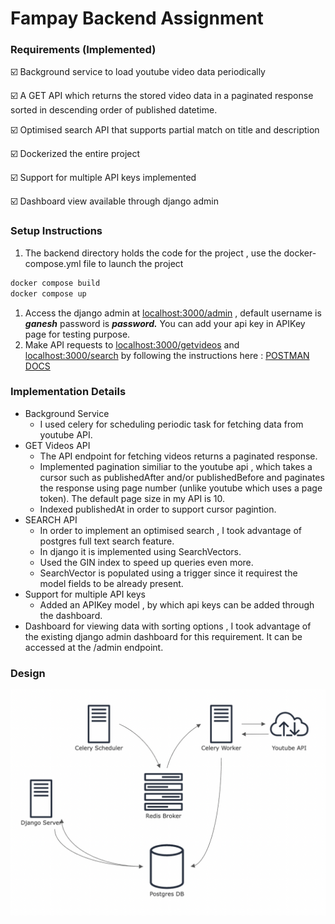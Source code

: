 # Fampay Backend Assignment

### Requirements (Implemented)

☑️ Background service to load youtube video data periodically

☑️ A GET API which returns the stored video data in a paginated response sorted in descending order of published datetime.

☑️ Optimised search API that supports partial match on title and description

☑️ Dockerized the entire project

☑️ Support for multiple API keys implemented

☑️ Dashboard view available through django admin

### Setup Instructions

1.  The backend directory holds the code for the project , use the docker-compose.yml file to launch the project

```vhdl
docker compose build 
docker compose up
```

1.  Access the django admin at [localhost:3000/admin](http://localhost:3000/admin) , default username is _**ganesh**_ password is _**password.**_ You can add your api key in APIKey page for testing purpose.
2.  Make API requests to [localhost:3000/getvideos](http://localhost:3000/getvideos) and [localhost:3000/search](http://localhost:3000/search) by following the instructions here : [POSTMAN DOCS](https://documenter.getpostman.com/view/19494450/2s8Z6yXDSG)

### Implementation Details

- Background Service
    - I used celery for scheduling periodic task for fetching data from youtube API.
- GET Videos API
    - The API endpoint for fetching videos returns a paginated response.
    - Implemented pagination similiar to the youtube api , which takes a cursor such as publishedAfter and/or publishedBefore and paginates the response using page number (unlike youtube which uses a page token). The default page size in my API is 10.
    - Indexed publishedAt in order to support cursor pagintion.
- SEARCH API
    - In order to implement an optimised search , I took advantage of postgres full text search feature.
    - In django it is implemented using SearchVectors.
    - Used the GIN index to speed up queries even more.
    - SearchVector is populated using a trigger since it requirest the model fields to be already present.
- Support for multiple API keys
    - Added an APIKey model , by which api keys can be added through the dashboard.
- Dashboard for viewing data with sorting options , I took advantage of the existing django admin dashboard for this requirement. It can be accessed at the /admin endpoint.
### Design

![design.png](design.png)
